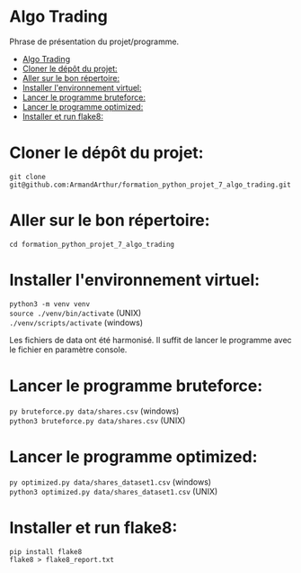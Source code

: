 # Algo Trading
Phrase de présentation du projet/programme.

- [Algo Trading](#algo-trading)
- [Cloner le dépôt du projet:](#cloner-le-dépôt-du-projet)
- [Aller sur le bon répertoire:](#aller-sur-le-bon-répertoire)
- [Installer l'environnement virtuel:](#installer-lenvironnement-virtuel)
- [Lancer le programme bruteforce:](#lancer-le-programme-bruteforce)
- [Lancer le programme optimized:](#lancer-le-programme-optimized)
- [Installer et run flake8:](#installer-et-run-flake8)

# Cloner le dépôt du projet:

`git clone git@github.com:ArmandArthur/formation_python_projet_7_algo_trading.git`
  
# Aller sur le bon répertoire:

`cd formation_python_projet_7_algo_trading`

# Installer l'environnement virtuel:

`python3 -m venv venv`<br />
`source ./venv/bin/activate` (UNIX)<br />
`./venv/scripts/activate` (windows)

Les fichiers de data ont été harmonisé.
Il suffit de lancer le programme avec le fichier en paramètre console.

# Lancer le programme bruteforce:

`py bruteforce.py data/shares.csv` (windows)<br />
`python3 bruteforce.py data/shares.csv` (UNIX)

# Lancer le programme optimized:

`py optimized.py data/shares_dataset1.csv` (windows)<br />
`python3 optimized.py data/shares_dataset1.csv` (UNIX)

# Installer et run flake8:

`pip install flake8`<br />
`flake8 > flake8_report.txt`


